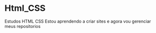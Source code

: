 # Html_CSS
 Estudos HTML CSS
 Estou aprendendo a criar sites e agora vou gerenciar meus repositorios
